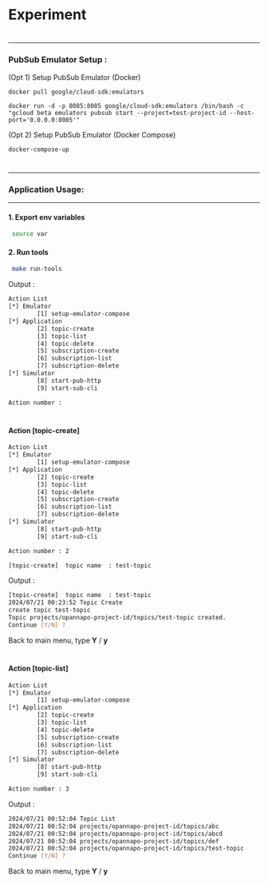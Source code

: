 # Experiment
# 
___
### PubSub Emulator Setup : 
(Opt 1) Setup PubSub Emulator (Docker)
```docker
docker pull google/cloud-sdk:emulators
```
```docker
docker run -d -p 8085:8085 google/cloud-sdk:emulators /bin/bash -c "gcloud beta emulators pubsub start --project=test-project-id --host-port='0.0.0.0:8085'"
```

(Opt 2) Setup PubSub Emulator (Docker Compose)
```docker
docker-compose-up
```
#
#
___
### Application Usage: 
___
#### 1. Export env variables
```bash
 source var
```

#### 2. Run tools
```bash
 make run-tools
```
Output :
```bash
Action List
[*] Emulator
        [1] setup-emulator-compose
[*] Application
        [2] topic-create
        [3] topic-list
        [4] topic-delete
        [5] subscription-create
        [6] subscription-list
        [7] subscription-delete
[*] Simulator
        [8] start-pub-http
        [9] start-sub-cli

Action number : 
```

#

#### Action [topic-create]
```bash
Action List
[*] Emulator
        [1] setup-emulator-compose
[*] Application
        [2] topic-create
        [3] topic-list
        [4] topic-delete
        [5] subscription-create
        [6] subscription-list
        [7] subscription-delete
[*] Simulator
        [8] start-pub-http
        [9] start-sub-cli

Action number : 2
```
```bash
[topic-create]  topic name  : test-topic
```

Output :
```bash
[topic-create]  topic name  : test-topic
2024/07/21 00:23:52 Topic Create
create topic test-topic
Topic projects/opannapo-project-id/topics/test-topic created.
Continue [Y/N] ?
```
Back to main menu, type **Y** / **y**

#

#### Action [topic-list]
```bash
Action List
[*] Emulator
        [1] setup-emulator-compose
[*] Application
        [2] topic-create
        [3] topic-list
        [4] topic-delete
        [5] subscription-create
        [6] subscription-list
        [7] subscription-delete
[*] Simulator
        [8] start-pub-http
        [9] start-sub-cli

Action number : 3
```

Output :
```bash
2024/07/21 00:52:04 Topic List
2024/07/21 00:52:04 projects/opannapo-project-id/topics/abc
2024/07/21 00:52:04 projects/opannapo-project-id/topics/abcd
2024/07/21 00:52:04 projects/opannapo-project-id/topics/def
2024/07/21 00:52:04 projects/opannapo-project-id/topics/test-topic
Continue [Y/N] ?
```
Back to main menu, type **Y** / **y**